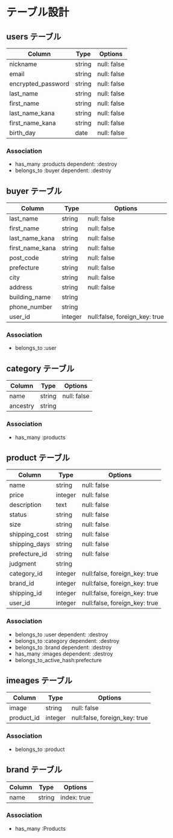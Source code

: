 
# テーブル設計

## users テーブル

| Column               | Type   | Options     |
| -------------------- | ------ | ----------- |
| nickname             | string | null: false |
| email                | string | null: false |
| encrypted_password   | string | null: false |
| last_name            | string | null: false |
| first_name           | string | null: false |
| last_name_kana       | string | null: false |
| first_name_kana      | string | null: false |
| birth_day            | date   | null: false |
### Association

- has_many :products dependent: :destroy
- belongs_to :buyer dependent: :destroy

## buyer テーブル

| Column          | Type     | Options                     |
| --------------- | -------- | --------------------------- |
| last_name       | string   | null: false                 |
| first_name      | string   | null: false                 |
| last_name_kana  | string   | null: false                 |
| first_name_kana | string   | null: false                 |
| post_code       | string   | null: false                 |
| prefecture      | string   | null: false                 |
| city            | string   | null: false                 |
| address         | string   | null: false                 |
| building_name   | string   |                             |
| phone_number    | string   |                             |
| user_id         | integer  |null:false, foreign_key: true|

### Association

- belongs_to :user

## category テーブル

| Column   | Type   | Options     |
| -------- | ------ | ----------- |
| name     | string | null: false |
| ancestry | string |             |

### Association

- has_many :products

## product テーブル

| Column        | Type    | Options                      |
| ------------- | ------- | ---------------------------- |
| name          | string  | null: false                  |
| price         | integer | null: false                  |
| description   | text    | null: false                  |
| status        | string  | null: false                  |
| size          | string  | null: false                  |
| shipping_cost | string  | null: false                  |
| shipping_days | string  | null: false                  |
| prefecture_id | string  | null: false                  |
| judgment      | string  |                              |
| category_id   | integer | null:false, foreign_key: true|
| brand_id      | integer | null:false, foreign_key: true|
| shipping_id   | integer | null:false, foreign_key: true|
| user_id       | integer | null:false, foreign_key: true|

### Association

- belongs_to :user dependent: :destroy
- belongs_to :category dependent: :destroy
- belongs_to :brand dependent: :destroy
- has_many :images dependent: :destroy
- belongs_to_active_hash:prefecture

## imeages テーブル

| Column     | Type     | Options                     |
| ---------- | -------- | --------------------------- |
| image      | string   | null: false                 |
| product_id | integer  |null:false, foreign_key: true|

### Association
- belongs_to :product

## brand テーブル
| Column | Type   | Options     |
| ------ | ------ | ----------- |
| name   | string | index: true |

### Association
- has_many :Products